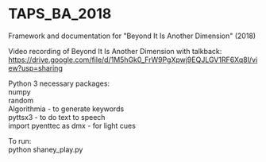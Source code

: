 # TAPS_BA_2018
Framework and documentation for "Beyond It Is Another Dimension" (2018)

Video recording of Beyond It Is Another Dimension with talkback: https://drive.google.com/file/d/1M5hGk0_FrW9PgXpwj9EQJLGV1RF6Xq8I/view?usp=sharing

Python 3 necessary packages:  
numpy   
random   
Algorithmia - to generate keywords   
pyttsx3 - to do text to speech   
import pyenttec as dmx - for light cues   

To run:  
python shaney_play.py
